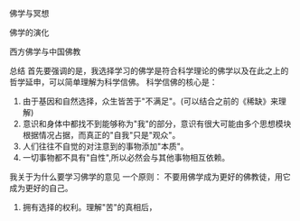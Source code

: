 佛学与冥想

佛学的演化

西方佛学与中国佛教

总结
首先要强调的是，我选择学习的佛学是符合科学理论的佛学以及在此之上的哲学延申，可以简单理解为科学信佛。
科学信佛的核心是： 
1. 由于基因和自然选择，众生皆苦于"不满足"。(可以结合之前的《稀缺》来理解)
2. 意识和身体中都找不到能够称为"我"的部分，意识有很大可能由多个思想模块根据情况占据，而真正的"自我"只是"观众"。
3. 人们往往不自觉的对注意到的事物添加"本质"。
4. 一切事物都不具有"自性",所以必然会与其他事物相互依赖。

我关于为什么要学习佛学的意见
一个原则： 不要用佛学成为更好的佛教徒，用它成为更好的自己。
1. 拥有选择的权利。理解"苦"的真相后，
